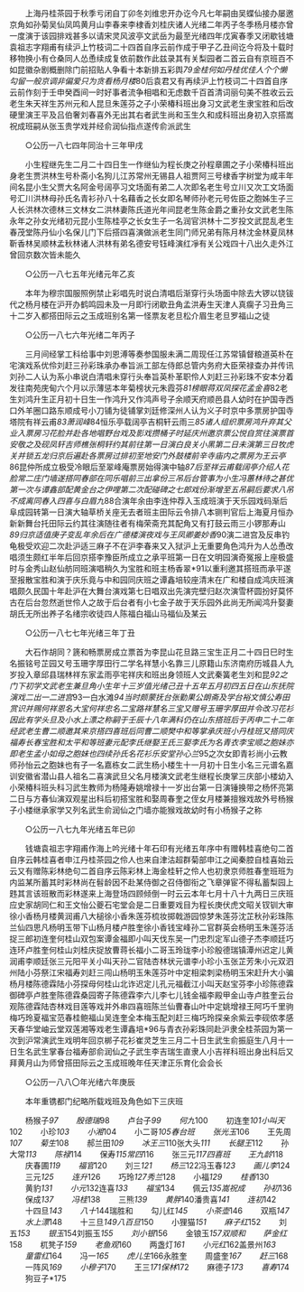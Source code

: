<!-- { "loadSidebar": true } -->
　　上海丹桂茶园于秋季亏闭自丁卯冬刘维忠开办讫今凡七年嗣由吴蝶仙接办屡邀京角如孙菊吴仙凤鸣黄月山李春来李棣香刘桂庆诸人光绪二年丙子冬季杨月楼亦曾一度演于该园排戏甚多以请宋灵风波亭文武岳为最至光绪四年戊寅春季又闭歇钱塘袁祖志字翔甫有续沪上竹枝词二十四首自序云前作成于甲子乙丑间讫今将及十载时移物换小有仓桑同人怂恿续成复依前数作此兹录其有关梨园者二首云自有京班百不如昆徽杂剧概删除门前招贴人争看十本新排五彩舆*79金桂何如丹桂优佳人个个懒勾留一般京调非偏爱只为贪看杨月楼*80后袁君又有再续沪上竹枝词二十四首自序云前作刻于壬申癸酉间一时好事者流争相唱和无虑数千百首清词丽句美不胜收云云老生朱天祥生苏州元和人昆旦朱莲芬之子小荣椿科班出身习文武老生隶宝胜和后改硬里演王平及吕伯奢刘春喜外无出其右者武生尚和玉生久和成科班出身初入京搭嵩祝成班嗣从张玉贵学戏并经俞润仙指点遂传俞派武生 

　　○公历一八七四年同治十三年甲戌 

　　小生程继先生二月二十四日生一作继仙为程长庚之孙程章圃之子小荣椿科班出身老生贾洪林生号朴斋小名狗儿江苏常州无锡县人祖贾阿三号棣香字树堂为咸丰年间名昆小生父贾大名阿金号阔亭习文场面有弟二人次即名老生号立川又次工文场面号汇川洪林母孙氏名青衫孙八十名藉香之长女即名琴师孙老元号佐臣之胞姊生子三人长洪林次德林三文林女二洪林妻陈氏道光年间昆老生陈金爵之重孙女文武老生陈永年之孙女光绪初元昆小生陈桂亭之长女生子一名润官洪林十二岁投文武昆乱老生春茂堂陈丹仙小名保儿门下后搭四喜演做派老生同门师兄弟有陈月林沈金林夏凤林靳香林吴顺林孟秋林诸人洪林有弟名德安号钰峰演红凈有关公戏四十八出久走外江曾回京数次皆未能久 

　　○公历一八七五年光绪元年乙亥 

　　本年为穆宗国服照例禁止彩唱先时说白清唱后渐穿行头场面中除去大锣以铙钹代之杨月楼在沪开办鹤鸣园未及一月即行闭歇丑角孟洪寿生天津人真瘸子习丑角三十二岁入都搭田际云之玉成班别名第一怪票友老旦松介眉生老旦罗福山之徒 

　　○公历一八七六年光绪二年丙子 

　　三月间经掌工科给事中刘恩溥等奏参国服未满二周现任江苏常镇督粮道英朴在宅演戏系优伶刘赶三孙彩珠承办奉旨派工部左侍郎总管内务府大臣荣禄查办并传讯刘孙二人认为系小串说白清唱未穿行头奉旨英朴革职伶人刘赶三孙彩珠不安本分着发往南苑庑甸六个月以示薄惩本年菊榜状元朱霞芬*81榜眼蒋双凤探花孟金喜*82老生刘鸿升生正月初十日生一作鸿升又作鸿声号子余顺天府顺邑县人幼时在护国寺西口外羊圈口路东顺成号小刀铺为徒铺掌刘廷修深州人认为义子时京中多票房护国寺塔院有祥云甫*83萧润峰*84恒乐亭载阔亭吉桐轩云雨三*85诸人组织票房鸿升弃其父业入票房习花脸并赴各地唱野台戏及影戏攒桶子时延庆州邀京票公悦自赏往演票首安敬之及砚凤轩吉师樵张桐轩约其前往第一日演白良关小黑第二日未演第三日牧虎关并锁五龙归京后遍赴各票房过排初至地安门外鼓楼前辛寺庙内之票房为王云亭*86昆仲所成立极受冷眼后至翠峰庵票房始得演中轴*87后至祥云甫载阔亭介绍人花脸常二庄门墙遂搭同春部在同乐唱前三出拿份三吊后台管事为小生冯蕙林待之甚优第一次与谭鑫部配黄金台之伊哩第二次配碰碑之七郎戏份渐增至五吊嗣后要求八吊不成离同春入四喜与白眉九*88合演年余由李连仲荐入玉成班演于天乐园戏码渐后阜成园转第一日演大轴草桥关座无去者班主田际云令排八本铡判官后上海夏月恒办新新舞台托田际云约其往演随往者有梅荣斋充其配角又有打鼓云雨三小锣那寿山*89归京适值庚子变乱年余后在广德楼演夜戏与王凤卿姜妙香*90演二进宫及反串钓龟极受欢迎二次赴沪适三麻子不在沪李春来又入狱沪上无重要角色鸿升为人怂恿改唱须生颇红半年后回京搭李豫臣所成立之承平班第一日在文明园演奇冤报上座极盛时与金秀山赵仙舫同班演唱稍久为宝胜和班主杨香翠*91以重利邀其搭班而承平遂至报散宝胜和演于庆乐竟与中和园同庆班之谭鑫培较座清末在广和楼自成鸿庆班演唱颇久民国十年赴沪在大舞台演戏第七日唱双出先演完壁归赵次演雪杯圆扮好莫怀古在后台忽然逝世伶人之故于后台者有小七金子故于天乐园外此尚无所闻鸿升娶妻胡氏无所出养子名绪宗收徒四人陈福白福山马福仙及某云 

　　○公历一八七七年光绪三年丁丑 

　　大石作胡同？篪和畅票房成立票首为李昆山花旦路三宝生正月二十四日巳时生名振铭号芷园又号玉珊字厚田行二学名祥慧小名靠三儿原籍山东济南府历城县人九岁投入章邱县瑞林祥东家孟雨亭宅祥庆和班出身领班人文武秦簧老生刘和昆*92之门下初学文武老生兼旦角小生年十三岁值光绪己丑十五年五月初四五日在山东抚院演戏二出一二进宫*93一白水滩*94当时颇蒙抚台张勤果公朗斋及学台裕文慎公寿田赏识并赐何祥恩名大宝何祥忠名二宝路祥慧名三宝又赠号玉珊字厚田并令改习花衫因此有学头旦及小水上漂之称嗣于壬辰十八年满科仍在山东搭班后于丙申二十二年经武老生曹二顺邀其来京搭四喜班后同曹二顺樊中和等掌承庆班小丹桂班又搭同庆福寿长春宝胜和太平和等班妻元配李氏继娶王氏三娶李氏为名青衣李宝顺之胞妹亦即老生孟小如母之胞妹也四续孙氏名花衫乐安堂孙心兰*95之次女即青衫尚小云教师孙怡云之胞妹也有子一名嘉栋女二武生杨小楼生十一月初十日生小名三元谱名嘉训安徽省潜山县人祖名二喜演武旦父名月楼演文武老生继程长庚掌三庆部小楼幼入小荣椿科班头科习武生教师为杨隆寿姚增禄十一岁出台第一日演锤换带之杨怀亮第二日与方春仙演双观星出科后初搭宝胜和娶周春奎之侄女月楼兼擅猴戏故外号杨猴子小楼继承家学又列名武生俞润仙之门墙亦能猴戏故幼时有小杨猴子之称 

　　○公历一八七九年光绪五年已卯 

　　钱塘袁祖志字翔甫作海上吟光绪十年石印有光绪五年序中有赠韩桂喜绝句二首自序云韩桂喜者申江丹桂茶园之伶人也来自津沽超群菊部申江之闻秦腔自桂喜始云云又有赠陈彩林绝句二首自序云陈彩林上海金桂轩之伶人也初隶京师胜春奎班班为内监某所蓄其时彩林尚在髫龄因不赴某侍御之召侍御衔之飞章弹宦不得私蓄梨园上韪其言该班散而彩林遂来上海登场四顾倾倒一时云云本年七月十八十九两日三庆班应史家胡同仁和王文怡公夔石宅堂会是二日重要戏目为程长庚伏虎文昭关钗钏大审徐小香杨月楼黄润甫八大槌徐小香朱莲芬梳妆掷戟游园惊梦朱莲芬沈芷秋孙彩珠陈兰仙四思凡杨明玉带下山杨月楼卢胜奎徐小香钱宝峰孙二官群英会杨明玉朱莲芬活捉三郎初连奎何桂山双包案谭金福即小叫天伐东吴一门忠烈定军山德子杰李顺廷巧连环卢胜奎何桂山刘桂庆捉放曹蒋长福小二哥玉玲珑李小珍殷德瑞镇潭州迟定儿黄润甫李顺廷张三元阳平关小叫天孙二官陆杏林状元谱李小珍小玉张芷芳朱小元双泗州陆小芬祭江宋福寿刘赶三闯山杨明玉朱莲芬叶中定相梁刺梁杨明玉宋赶升大小骗杨月楼陈德霖陆小芬探母何桂山北诈迟定儿孔元福截江小叫天赵宝芬李小珍陈德霖御碑亭卢胜奎陈德霖桑园寄子陈德霖李六儿李七儿钱金福李殿甲金山寺卢胜奎云台观陈德霖陆杏林戏目莲等戏并外串四喜班陈兰仙曹春山叶中定姚增禄王阿巧千里驹梅巧玲夏福宝范春桂鲍福山吴连奎全本梅玉配刘赶三梅巧玲探亲余紫云李砚侬孝感天春华堂岫云堂双莲湘等戏老生谭鑫培*96与青衣孙彩珠同赴沪隶全桂茶园为第一次到沪常演武生戏明年回京梆子花衫崔灵芝生三月二十日生武生俞振庭生八月十一日生名武生掌春台福寿部俞润仙之子武生李吉瑞生直隶人小吉祥科班出身出科后又拜黄月山为师曾搭田际云之玉成班晚年任天津正乐育化会会长 

　　○公历一八八〇年光绪六年庚辰 

　　本年重镌都门纪略所载戏班及角色如下三庆班 

　　杨猴子*97 
　　殷德瑞*98 
　　卢台子*99 
　　何九*100 
　　初连奎*101小叫天*102 
　　小珍*103 
　　小湘*104 
　　小二哥*105春台班 
　　张光玉*106 
　　王先周*107 
　　菊生*108 
　　郝兰田*109 
　　冰王三*110张大头*111 
　　长腿王*112 
　　孙大常*113 
　　陈禄*114 
　　保寿*115常四*116 
　　张三元*117四喜班 
　　王九龄*118 
　　庆春圃*119 
　　福官*120 
　　刘三*121 
　　杨三*122冯玉春*123 
　　画儿李*124 
　　三元*125 
　　连升*126 
　　巧玲*127秀兰*128 
　　小福*129 
　　桂香*130 
　　黄豹*131 
　　小元*132连喜*133 
　　福宝*134 
　　佩云*135嵩祝成 
　　孙初*136 
　　保成*137 
　　冯桂*138 
　　三熊*139 
　　黄胖*140潘贵喜*141 
　　连初*142 
　　十四旦*143 
　　八十*144瑞胜和 
　　勾儿红*145 
　　小茶壶*146 
　　双瓶*147 
　　水上漂*148 
　　十三旦*149八百旦*150 
　　小狸猫*151 
　　麻子红*152 
　　刘五*153 
　　银玉*154刘振玉*155 
　　刘小银*156 
　　金锒玉*157双顺和 
　　萨金红*158 
　　杌凳子*159 
　　老鱼观*160 
　　两盏灯*161 
　　小元红*162盖景州*163 
　　童雷红*164 
　　冯一*165 
　　虎儿生*166永胜奎 
　　周盛奎*167 
　　赶三*168 
　　一阵风*169 
　　小穆子*170 
　　王三*171保林*172 
　　麻德子*173 
　　喜寿*174 
　　狗豆子*175 
